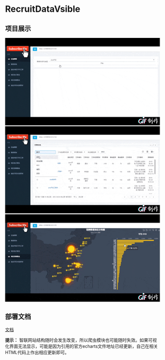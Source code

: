 # RecruitDataVsible #

## 项目展示 ##  

![](https://github.com/BATFOR/MyImg/blob/master/20191014111336583.gif?raw=true)
![](https://github.com/BATFOR/MyImg/blob/master/20191014111356948.gif?raw=true)
![](https://github.com/BATFOR/MyImg/blob/master/20191014111412966.gif?raw=true)

## 部署文档 ##  

[文档](https://blog.csdn.net/qq_35268841/article/details/102542126)

**提示：** 智联网站结构随时会发生改变，所以爬虫模块也可能随时失效。如果可视化界面无法显示，可能是因为引用的官方echarts文件地址已经更新，自己在相关HTML代码上作出相应更新即可。

